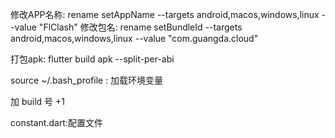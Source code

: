 修改APP名称: rename setAppName --targets android,macos,windows,linux --value "FlClash"
修改包名: rename setBundleId --targets android,macos,windows,linux --value "com.guangda.cloud"

打包apk: flutter build apk --split-per-abi 


source ~/.bash_profile : 加载环境变量


加 build 号 +1

constant.dart:配置文件